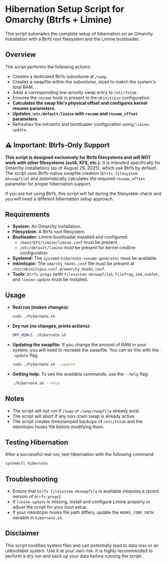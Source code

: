 # Hibernation Setup Script for Omarchy (Btrfs + Limine)

This script automates the complete setup of hibernation on an Omarchy installation with a Btrfs root filesystem and the Limine bootloader.

## Overview

The script performs the following actions:

- Creates a dedicated Btrfs subvolume at `/swap`.
- Creates a swapfile within the subvolume, sized to match the system's total RAM.
- Adds a corresponding low-priority swap entry to `/etc/fstab`.
- Ensures the `resume` hook is present in the `mkinitcpio` configuration.
- **Calculates the swap file's physical offset and configures kernel resume parameters**.
- **Updates `/etc/default/limine` with `resume` and `resume_offset` parameters**.
- Refreshes the initramfs and bootloader configuration using `limine-update`.

## ⚠️ **Important: Btrfs-Only Support**

**This script is designed exclusively for Btrfs filesystems and will NOT work with other filesystems (ext4, XFS, etc.).** It is intended specifically for Omarchy installations (as of August 29, 2025), which use Btrfs by default. The script uses Btrfs-native swapfile creation (`btrfs filesystem mkswapfile`) and automatically calculates the required `resume_offset` parameter for proper hibernation support.

If you are not using Btrfs, this script will fail during the filesystem check and you will need a different hibernation setup approach.

## Requirements

- **System:** An Omarchy installation.
- **Filesystem:** A Btrfs root filesystem.
- **Bootloader:** Limine bootloader installed and configured:
  - `/boot/EFI/limine/limine.conf` must be present
  - `/etc/default/limine` must be present for kernel cmdline configuration
- **Systemd:** The `systemd-hibernate-resume-generator` must be available.
- **mkinitcpio:** The `omarchy_hooks.conf` file must be present at `/etc/mkinitcpio.conf.d/omarchy_hooks.conf`.
- **Tools:** `btrfs-progs` (with `filesystem mkswapfile`), `filefrag`, `sed`, `numfmt`, and `limine-update` must be installed.

## Usage

- **Real run (makes changes):**
  ```bash
  sudo ./hibernate.sh
  ```

- **Dry run (no changes, prints actions):**
  ```bash
  DRY_RUN=1 ./hibernate.sh
  ```

- **Updating the swapfile:**
  If you change the amount of RAM in your system, you will need to recreate the swapfile. You can do this with the `--update` flag:
  ```bash
  sudo ./hibernate.sh --update
  ```

- **Getting help:**
  To see the available commands, use the `--help` flag:
  ```bash
  ./hibernate.sh --help
  ```


## Notes

- The script will not run if `/swap` or `/swap/swapfile` already exist.
- The script will abort if any non-zram swap is already active.
- The script creates timestamped backups of `/etc/fstab` and the mkinitcpio hooks file before modifying them.

## Testing Hibernation

After a successful real run, test hibernation with the following command:

```bash
systemctl hibernate
```

## Troubleshooting

- Ensure that `btrfs filesystem mkswapfile` is available (requires a recent version of `btrfs-progs`).
- If `limine-update` is missing, install and configure Limine properly or adjust the script for your boot setup.
- If your mkinitcpio hooks file path differs, update the `HOOKS_CONF_PATH` variable in `hibernate.sh`.

## Disclaimer

This script modifies system files and can potentially lead to data loss or an unbootable system. Use it at your own risk. It is highly recommended to perform a dry run and back up your data before running the script.